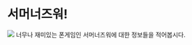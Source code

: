 # 서머너즈워!
<img src="http://www.adweek.com/socialtimes/wp-content/uploads/sites/2/2014/06/summoners-war-650.png">
너무나 재미있는 폰게임인 서머너즈워에 대한 정보들을 적어봅시다.
